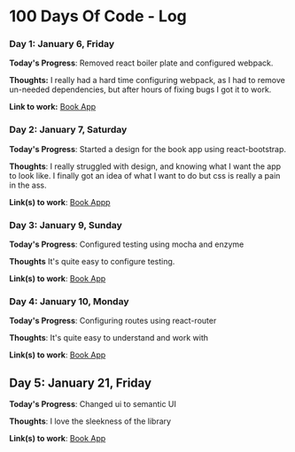 # 100 Days Of Code - Log

### Day 1: January 6, Friday

**Today's Progress**: Removed react boiler plate and configured webpack.

**Thoughts:** I really had a hard time configuring webpack, as I had to remove un-needed dependencies, but after hours of fixing bugs I got it to work.

**Link to work:** [Book App](https://github.com/andela-borazulume/ile-iwe)


### Day 2: January 7, Saturday 

**Today's Progress**: Started a design for the book app using react-bootstrap.

**Thoughts**: I really struggled with design, and knowing what I want the app to look like. I finally got an idea of what I want to do but css is really a pain in the ass.

**Link(s) to work**: [Book Appp](https://github.com/andela-borazulume/ile-iwe)


### Day 3: January 9, Sunday

**Today's Progress**: Configured testing using mocha and enzyme

**Thoughts** It's quite easy to configure testing.

**Link(s) to work**: [Book App](https://github.com/andela-borazulume/ile-iwe)


### Day 4: January 10, Monday 

**Today's Progress**: Configuring routes using react-router

**Thoughts**: It's quite easy to understand and work with

**Link(s) to work**: [Book App](https://github.com/andela-borazulume/ile-iwe)


## Day 5: January 21, Friday

**Today's Progress**: Changed ui to semantic UI

**Thoughts**: I love the sleekness of the library

**Link(s) to work**: [Book App](https://github.com/andela-borazulume/ile-iwe)



